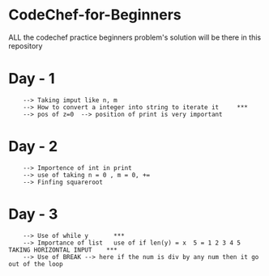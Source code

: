 # CodeChef-for-Beginners
ALL the codechef practice beginners problem's solution will be there in this repository

# Day - 1 
        --> Taking imput like n, m
        --> How to convert a integer into string to iterate it     ***
        --> pos of z=0  --> position of print is very important
# Day - 2
        --> Importence of int in print
        --> use of taking n = 0 , m = 0, +=
        --> Finfing squareroot 
# Day - 3
        --> Use of while y       ***
        --> Importance of list   use of if len(y) = x  5 = 1 2 3 4 5  TAKING HORIZONTAL INPUT    ***
        --> Use of BREAK --> here if the num is div by any num then it go out of the loop
